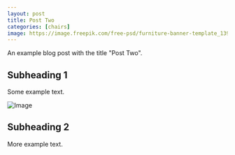 ```yaml
---
layout: post
title: Post Two
categories: [chairs]
image: https://image.freepik.com/free-psd/furniture-banner-template_139278-54.jpg
---
```


An example blog post with the title "Post Two".

## Subheading 1

Some example text.

![Image](https://i.postimg.cc/fW0TZctZ/chairs-ad.jpg)

## Subheading 2

More example text.
